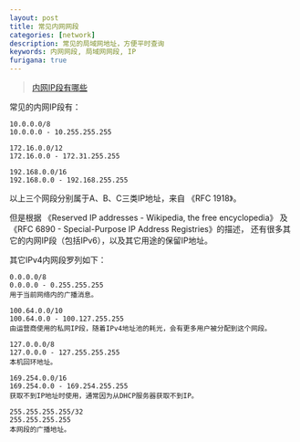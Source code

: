 ```yaml
---
layout: post
title: 常见内网网段
categories: [network]
description: 常见的局域网地址，方便平时查询
keywords: 内网网段, 局域网网段, IP
furigana: true
---
```


> [内网IP段有哪些](http://blog.kankanan.com/article/51857f51-ip-6bb5670954ea4e9b.html)

常见的内网IP段有：

``` nohighlight
10.0.0.0/8
10.0.0.0 - 10.255.255.255

172.16.0.0/12
172.16.0.0 - 172.31.255.255

192.168.0.0/16
192.168.0.0 - 192.168.255.255
```

以上三个网段分别属于A、B、C三类IP地址，来自 《RFC 1918》。

但是根据 《Reserved IP addresses - Wikipedia, the free encyclopedia》 及《RFC 6890 - Special-Purpose IP Address Registries》的描述， 还有很多其它的内网IP段（包括IPv6），以及其它用途的保留IP地址。

其它IPv4内网段罗列如下：

``` 
0.0.0.0/8
0.0.0.0 - 0.255.255.255
用于当前网络内的广播消息。
```

``` 
100.64.0.0/10
100.64.0.0 - 100.127.255.255
由运营商使用的私网IP段，随着IPv4地址池的耗光，会有更多用户被分配到这个网段。
```

``` 
127.0.0.0/8
127.0.0.0 - 127.255.255.255
本机回环地址。
```

``` 
169.254.0.0/16
169.254.0.0 - 169.254.255.255
获取不到IP地址时使用，通常因为从DHCP服务器获取不到IP。
```

``` 
255.255.255.255/32
255.255.255.255
本网段的广播地址。
```
